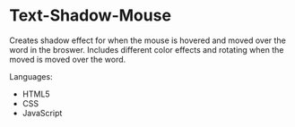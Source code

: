 # Text-Shadow-Mouse

Creates shadow effect for when the mouse is hovered and moved over the word in the broswer. Includes different color effects and rotating when the moved is moved over the word. 

Languages:

- HTML5
- CSS
- JavaScript